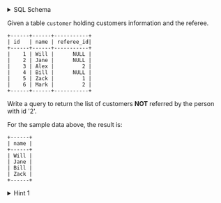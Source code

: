 <details>
<summary> SQL Schema</summary>

```sql
DROP TABLE IF EXISTS customer;

CREATE TABLE IF NOT EXISTS
  customer (id INT,name VARCHAR(25),referee_id INT);

INSERT INTO
  customer (id, name, referee_id)
VALUES
  ('1', 'Will', NULL),
  ('2', 'Jane', NULL),
  ('3', 'Alex', '2'),
  ('4', 'Bill', NULL),
  ('5', 'Zack', '1'),
  ('6', 'Mark', '2');
```

</details>

Given a table `customer` holding customers information and the referee.

```
+------+------+-----------+
| id   | name | referee_id|
+------+------+-----------+
|    1 | Will |      NULL |
|    2 | Jane |      NULL |
|    3 | Alex |         2 |
|    4 | Bill |      NULL |
|    5 | Zack |         1 |
|    6 | Mark |         2 |
+------+------+-----------+
```

Write a query to return the list of customers **NOT** referred by the person with id '2'.

For the sample data above, the result is:

```
+------+
| name |
+------+
| Will |
| Jane |
| Bill |
| Zack |
+------+
```

<details>
<summary> Hint 1</summary>

Be careful of the `NULL` value.

</details>